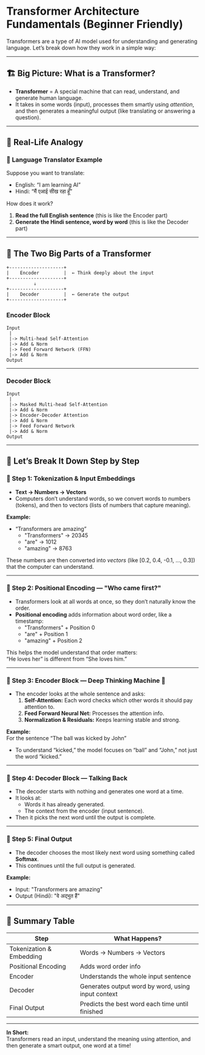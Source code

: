 # Transformer Architecture Fundamentals (Beginner Friendly)

Transformers are a type of AI model used for understanding and generating language. Let’s break down how they work in a simple way:

---

## 🏗️ Big Picture: What is a Transformer?

- **Transformer** = A special machine that can read, understand, and generate human language.
- It takes in some words (input), processes them smartly using *attention*, and then generates a meaningful output (like translating or answering a question).

---

## 🔄 Real-Life Analogy

### 💬 Language Translator Example

Suppose you want to translate:
- English: “I am learning AI”
- Hindi: “मैं एआई सीख रहा हूँ”

How does it work?
1. **Read the full English sentence** (this is like the Encoder part)
2. **Generate the Hindi sentence, word by word** (this is like the Decoder part)

---

## 🎯 The Two Big Parts of a Transformer

```
+--------------------+
|    Encoder         |  ← Think deeply about the input
+--------------------+
          ↓
+--------------------+
|    Decoder         |  ← Generate the output
+--------------------+
```

### Encoder Block

```
Input
 |
 |-> Multi-head Self-Attention
 |-> Add & Norm
 |-> Feed Forward Network (FFN)
 |-> Add & Norm
Output
```

---

### Decoder Block

```
Input
 |
 |-> Masked Multi-head Self-Attention
 |-> Add & Norm
 |-> Encoder-Decoder Attention
 |-> Add & Norm
 |-> Feed Forward Network
 |-> Add & Norm
Output
```

---

## 🚶 Let’s Break It Down Step by Step

### 🔹 Step 1: Tokenization & Input Embeddings

- **Text → Numbers → Vectors**
- Computers don’t understand words, so we convert words to numbers (tokens), and then to vectors (lists of numbers that capture meaning).

**Example:**
- “Transformers are amazing”
  - "Transformers" → 20345
  - "are" → 1012
  - "amazing" → 8763

These numbers are then converted into *vectors* (like [0.2, 0.4, -0.1, ..., 0.3]) that the computer can understand.

---

### 🔹 Step 2: Positional Encoding — "Who came first?"

- Transformers look at all words at once, so they don’t naturally know the order.
- **Positional encoding** adds information about word order, like a timestamp:
  - "Transformers" + Position 0
  - "are" + Position 1
  - "amazing" + Position 2

This helps the model understand that order matters:  
“He loves her” is different from “She loves him.”

---

### 🔹 Step 3: Encoder Block — Deep Thinking Machine 🧠

- The encoder looks at the whole sentence and asks:
  1. **Self-Attention:** Each word checks which other words it should pay attention to.
  2. **Feed Forward Neural Net:** Processes the attention info.
  3. **Normalization & Residuals:** Keeps learning stable and strong.

**Example:**  
For the sentence “The ball was kicked by John”  
- To understand “kicked,” the model focuses on “ball” and “John,” not just the word “kicked.”

---

### 🔹 Step 4: Decoder Block — Talking Back

- The decoder starts with nothing and generates one word at a time.
- It looks at:
  - Words it has already generated.
  - The context from the encoder (input sentence).
- Then it picks the next word until the output is complete.

---

### 🔹 Step 5: Final Output

- The decoder chooses the most likely next word using something called **Softmax**.
- This continues until the full output is generated.

**Example:**
- Input: "Transformers are amazing"
- Output (Hindi): "वे अद्भुत हैं"

---

## 📝 Summary Table

| Step                       | What Happens?                                               |
|----------------------------|------------------------------------------------------------|
| Tokenization & Embedding   | Words → Numbers → Vectors                                  |
| Positional Encoding        | Adds word order info                                       |
| Encoder                    | Understands the whole input sentence                       |
| Decoder                    | Generates output word by word, using input context         |
| Final Output               | Predicts the best word each time until finished            |

---

**In Short:**  
Transformers read an input, understand the meaning using attention, and then generate a smart output, one word at a time!
